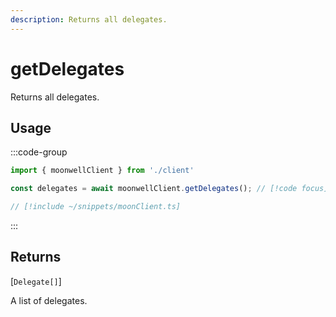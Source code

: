 ```yaml
---
description: Returns all delegates.
---
```


# getDelegates

Returns all delegates.

## Usage

:::code-group

```ts twoslash [example.ts]
import { moonwellClient } from './client'

const delegates = await moonwellClient.getDelegates(); // [!code focus]
```

```ts twoslash [client.ts] filename="client.ts"
// [!include ~/snippets/moonClient.ts]
```

:::

## Returns

[`Delegate[]`]<!-- /docs/glossary/types#delegate -->

A list of delegates.

<!-- ## Parameters

### includeLiquidStakingRewards

- **Type:** `boolean`

Whether to include liquid staking rewards in the response.

```ts twoslash
// [!include ~/snippets/moonClient.ts]
// ---cut---
const markets = await moonwellClient.getMarkets({
  includeLiquidStakingRewards: true // [!code focus]
})
``` -->